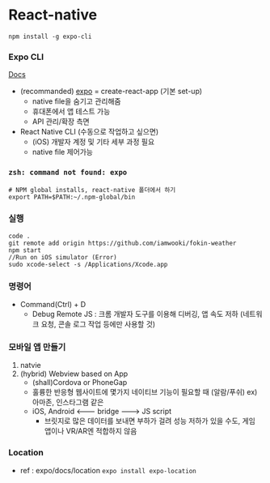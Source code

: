 # React-native
```
npm install -g expo-cli
```

### Expo CLI
[Docs](https://facebook.github.io/react-native/docs/getting-started)
- (recommanded) [expo](https://docs.expo.io/versions/latest/) = create-react-app (기본 set-up)
    - native file을 숨기고 관리해줌
    - 휴대폰에서 앱 테스트 가능
    - API 관리/확장 측면
- React Native CLI (수동으로 작업하고 싶으면)
    - (iOS) 개발자 계정 및 기타 세부 과정 필요
    - native file 제어가능

### ```zsh: command not found: expo```
```
# NPM global installs, react-native 폴더에서 하기
export PATH=$PATH:~/.npm-global/bin
```

### 실행
```
code .
git remote add origin https://github.com/iamwooki/fokin-weather
npm start
//Run on iOS simulator (Error)
sudo xcode-select -s /Applications/Xcode.app
```

### 명령어
- Command(Ctrl) + D
    - Debug Remote JS : 크롬 개발자 도구를 이용해 디버깅, 앱 속도 저하 (네트워크 요청, 콘솔 로그 작업 등에만 사용할 것)

### 모바일 앱 만들기
1. natvie
2. (hybrid) Webview based on App
    - (shall)Cordova or PhoneGap
    - 훌륭한 반응형 웹사이트에 몇가지 네이티브 기능이 필요할 때 (알람/푸쉬) ex) 아마존, 인스타그램 같은
    - iOS, Android <--- bridge ---> JS script 
        - 브릿지로 많은 데이터를 보내면 부하가 걸려 성능 저하가 있을 수도, 게임 앱이나 VR/AR엔 적합하지 않음

### Location
- ref : expo/docs/location
```expo install expo-location```
